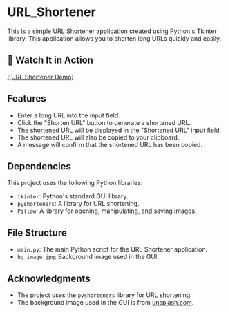 # URL_Shortener
This is a simple URL Shortener application created using Python's Tkinter library. This application allows you to shorten long URLs quickly and easily.


## 🎥 Watch It in Action  
[![URL Shortener Demo]](URL_shortener\URL_shortener.mp4)

## Features
- Enter a long URL into the input field.
- Click the "Shorten URL" button to generate a shortened URL.
- The shortened URL will be displayed in the "Shortened URL" input field.
- The shortened URL will also be copied to your clipboard.
- A message will confirm that the shortened URL has been copied.

## Dependencies
This project uses the following Python libraries:
- `tkinter`: Python's standard GUI library.
- `pyshorteners`: A library for URL shortening.
- `Pillow`: A library for opening, manipulating, and saving images.


## File Structure
- `main.py`: The main Python script for the URL Shortener application.
- `bg_image.jpg`: Background image used in the GUI.


## Acknowledgments
- The project uses the `pyshorteners` library for URL shortening.
- The background image used in the GUI is from [unsplash.com](https://unsplash.com).


